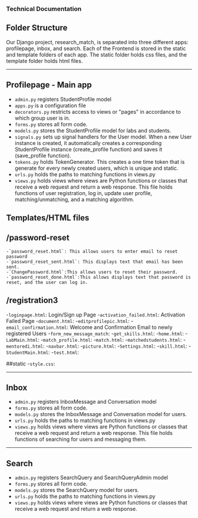 ### Technical Documentation

## Folder Structure
Our Django project, research_match, is separated into three different apps: profilepage, inbox, and search. Each of the Frontend is stored in the static and template folders of each app. The static folder holds css files, and the template folder holds html files.

---
## Profilepage - Main app

- `admin.py` registers StudentProfile model
- `apps.py` is a configuration file
- `decorators.py` restricts access to views or "pages" in accordance to which group user is in.
- `forms.py` stores all form code.
- `models.py` stores the StudentProfile model for labs and students.
- `signals.py` sets up signal handlers for the User model. When a new User instance is created, it automatically creates a corresponding StudentProfile instance (create_profile function) and saves it (save_profile function).
- `tokens.py` holds TokenGenerator. This creates a one time token that is generate for every newly created users, which is unique and static.
- `urls.py` holds the paths to matching functions in views.py
- `views.py` holds views where views are Python functions or classes that receive a web request and return a web response. This file holds functions of user registration, log in, update user profile, matching/unmatching, and a matching algorithm.

## Templates/HTML files

  ## /password-reset
    -`password_reset.html`: This allows users to enter email to reset password  
    -`password_reset_sent.html`: This displays text that email has been sent.  
    -`ChangePassword.html`:This allows users to reset their password. 
    -`password_reset_done.html`:This allows displays text that password is reset, and the user can log in.

  ## /registration3
  -`loginpage.html`: Login/Sign up Page
-`activation_failed.html`: Activation Failed Page
-`document.html`:
-`editprofilepic.html`:
-`email_confirmation.html`: Welcome and Confirmation Email to newly registered Users
-`form_new_message_match`:
-`get_skills.html`:
-`home.html`:
-`LabMain.html`:
-`match_profile.html`:
-`match.html`:
-`matchedstudents.html`:
-`mentoredi.html`:
-`navbar.html`:
-`picture.html`:
-`Settings.html`:
-`skill.html`:
-`StudentMain.html`:
-`test.html`:

##static
-`style.css`:


---
## Inbox

- `admin.py` registers InboxMessage and Conversation model
- `forms.py` stores all form code.
- `models.py` stores the InboxMessage and Conversation model for users.
- `urls.py` holds the paths to matching functions in views.py
- `views.py` holds views where views are Python functions or classes that receive a web request and return a web response. This file holds functions of searching for users and messaging them.

---
## Search
- `admin.py` registers SearchQuery and SearchQueryAdmin model
- `forms.py` stores all form code.
- `models.py` stores the SearchQuery model for users.
- `urls.py` holds the paths to matching functions in views.py
- `views.py` holds views where views are Python functions or classes that receive a web request and return a web response.



